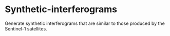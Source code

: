 # Synthetic-interferograms
Generate synthetic interferograms that are similar to those produced by the Sentinel-1 satellites.  
